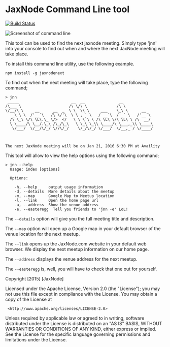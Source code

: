 # JaxNode Command Line tool

[![Build Status](https://travis-ci.org/davidfekke/jaxnodenext.svg?branch=master)](https://travis-ci.org/davidfekke/jaxnodenext)

![Screenshot of command line](https://github.com/davidfekke/jaxnodenext/blob/master/snip_20151214120446.png?raw=true)



This tool can be used to find the next jaxnode meeting. 
Simply type 'jnn' into your console to find out when and where the next JaxNode meeting will take place.

To install this command line utility, use the following example.

```
npm install -g jaxnodenext
```

To find out when the next meeting will take place, type the following command;

```
> jnn
 _____                       __  __               __             
/\___ \                     /\ \/\ \             /\ \            
\/__/\ \     __      __  _  \ \ `\\ \     ___    \_\ \      __   
   _\ \ \  /'__`\   /\ \/'\  \ \ , ` \   / __`\  /'_` \   /'__`\ 
  /\ \_\ \/\ \L\.\_ \/>  </   \ \ \`\ \ /\ \L\ \/\ \L\ \ /\  __/ 
  \ \____/\ \__/.\_\ /\_/\_\   \ \_\ \_\\ \____/\ \___,_\\ \____\
   \/___/  \/__/\/_/ \//\/_/    \/_/\/_/ \/___/  \/__,_ / \/____/
                                                                 
                                                                 

The next JaxNode meeting will be on Jan 21, 2016 6:30 PM at Availity
```
This tool will allow to view the help options using the following command;

```
> jnn --help
  Usage: index [options]

  Options:

    -h, --help     output usage information
    -d, --details  More details about the meetup
    -m, --map      Google Map to Meetup location
    -l, --link     Open the home page url
    -a, --address  Show the venue address
    -e, --easteregg  Tell you friends to 'jnn -e' LoL!
```

The `--details` option will give you the full meeting title and description.

The `--map` option will open up a Google map in your default browser of the venue location for the next meetup.

The `--link` opens up the JaxNode.com website in your default web browser. We display the next meetup information on our home page.

The `--address` displays the venue address for the next meetup.

The `--easteregg` is, well, you will have to check that one out for yourself.

Copyright [2015] [JaxNode]

   Licensed under the Apache License, Version 2.0 (the "License");
   you may not use this file except in compliance with the License.
   You may obtain a copy of the License at

     <http://www.apache.org/licenses/LICENSE-2.0>

   Unless required by applicable law or agreed to in writing, software
   distributed under the License is distributed on an "AS IS" BASIS,
   WITHOUT WARRANTIES OR CONDITIONS OF ANY KIND, either express or implied.
   See the License for the specific language governing permissions and
   limitations under the License.

